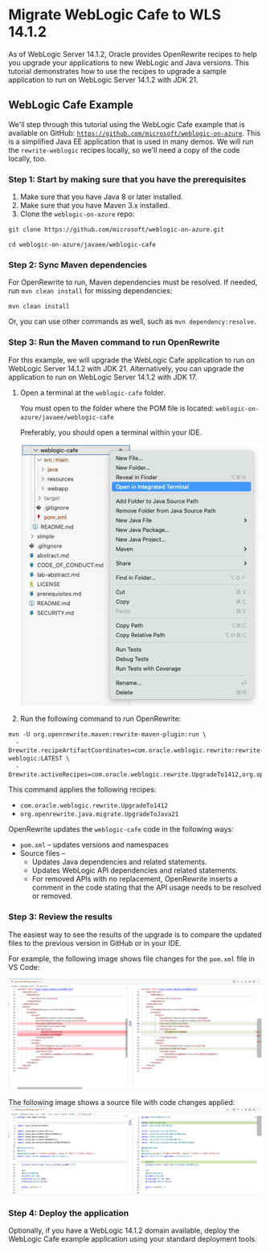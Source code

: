 # Migrate WebLogic Cafe to WLS 14.1.2

As of WebLogic Server 14.1.2, Oracle provides OpenRewrite recipes to help you upgrade your applications to new WebLogic and Java versions. This tutorial demonstrates how to use the recipes to upgrade a sample application to run on WebLogic Server 14.1.2 with JDK 21.

## WebLogic Cafe Example

We'll step through this tutorial using the WebLogic Cafe example that is available on GitHub: [`https://github.com/microsoft/weblogic-on-azure`](https://github.com/microsoft/weblogic-on-azure). This is a simplified Java EE application that is used in many demos. We will run the `rewrite-weblogic` recipes locally, so we'll need a copy of the code locally, too.

### Step 1: Start by making sure that you have the prerequisites

1. Make sure that you have Java 8 or later installed.
1. Make sure that you have Maven 3.x installed.
1. Clone the `weblogic-on-azure` repo:

```shell
git clone https://github.com/microsoft/weblogic-on-azure.git
```

```shell
cd weblogic-on-azure/javaee/weblogic-cafe
```

### Step 2: Sync Maven dependencies

For OpenRewrite to run, Maven dependencies must be resolved. If needed, run `mvn clean install` for missing dependencies:

```shell
mvn clean install
```

Or, you can use other commands as well, such as `mvn dependency:resolve`.

### Step 3: Run the Maven command to run OpenRewrite

For this example, we will upgrade the WebLogic Cafe application to run on WebLogic Server 14.1.2 with JDK 21. Alternatively, you can upgrade the application to run on WebLogic Server 14.1.2 with JDK 17.

1. Open a terminal at the `weblogic-cafe` folder.

    You must open to the folder where the POM file is located:
    ``` weblogic-on-azure/javaee/weblogic-cafe ```

    Preferably, you should open a terminal within your IDE.

    ![VSCode - open an integrated terminal](./images/integ-terminal-vscode.png)

1. Run the following command to run OpenRewrite:

```shell
mvn -U org.openrewrite.maven:rewrite-maven-plugin:run \
  -Drewrite.recipeArtifactCoordinates=com.oracle.weblogic.rewrite:rewrite-weblogic:LATEST \
  -Drewrite.activeRecipes=com.oracle.weblogic.rewrite.UpgradeTo1412,org.openrewrite.java.migrate.UpgradeToJava21
```

This command applies the following recipes:

- `com.oracle.weblogic.rewrite.UpgradeTo1412`
- `org.openrewrite.java.migrate.UpgradeToJava21`

OpenRewrite updates the `weblogic-cafe` code in the following ways:

- `pom.xml` – updates versions and namespaces
- Source files –
  - Updates Java dependencies and related statements.
  - Updates WebLogic API dependencies and related statements.
  - For removed APIs with no replacement, OpenRewrite inserts a comment in the code stating that the API usage needs to be resolved or removed.

### Step 3: Review the results

The easiest way to see the results of the upgrade is to compare the updated files to the previous version in GitHub or in your IDE.

For example, the following image shows file changes for the ```pom.xml``` file in VS Code:

![pom file with changes](./images/pom-sbs.png)

The following image shows a source file with code changes applied:
![source file with changes](./images/coffee-java-sbs.png)

### Step 4: Deploy the application

Optionally, if you have a WebLogic 14.1.2 domain available, deploy the WebLogic Cafe example application using your standard deployment tools.

